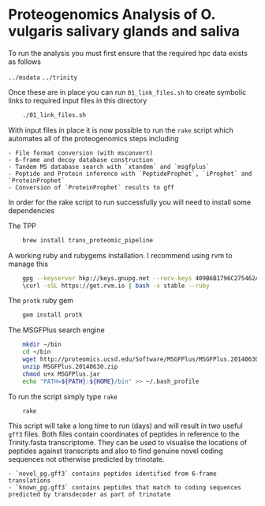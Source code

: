 # Proteogenomics Analysis of O. vulgaris salivary glands and saliva

To run the analysis you must first ensure that the required hpc data exists as follows

`../msdata`
`../trinity`

Once these are in place you can run `01_link_files.sh` to create symbolic links to required input files in this directory

```bash
	./01_link_files.sh
```

With input files in place it is now possible to run the `rake` script which automates all of the proteogenomics steps including
	
	- File format conversion (with msconvert)
	- 6-frame and decoy database construction
	- Tandem MS database search with `xtandem` and `msgfplus`
	- Peptide and Protein inference with `PeptideProphet`, `iProphet` and `ProteinProphet`
	- Conversion of `ProteinProphet` results to gff

In order for the rake script to run successfully you will need to install some dependencies

The TPP

```bash
	brew install trans_proteomic_pipeline
```

A working ruby and rubygems installation.  I recommend using rvm to manage this

```bash
	gpg --keyserver hkp://keys.gnupg.net --recv-keys 409B6B1796C275462A1703113804BB82D39DC0E3
	\curl -sSL https://get.rvm.io | bash -s stable --ruby
```

The `protk` ruby gem

```bash
	gem install protk
```

The MSGFPlus search engine

```bash
	mkdir ~/bin
	cd ~/bin
	wget http://proteomics.ucsd.edu/Software/MSGFPlus/MSGFPlus.20140630.zip
	unzip MSGFPlus.20140630.zip
	chmod u+x MSGFPlus.jar
	echo "PATH=${PATH}:${HOME}/bin" >> ~/.bash_profile
```

To run the script simply type `rake`

```bash
	rake
```

This script will take a long time to run (days) and will result in two useful `gff3` files.  Both files contain coordinates of peptides in reference to the Trinity.fasta transcriptome.  They can be used to visualise the locations of peptides against transcripts and also to find genuine novel coding sequences not otherwise predicted by trinotate.

	- `novel_pg.gff3` contains peptides identified from 6-frame translations
	- `known_pg.gff3` contains peptides that match to coding sequences predicted by transdecoder as part of trinotate

